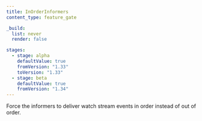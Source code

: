```yaml
---
title: InOrderInformers
content_type: feature_gate

_build:
  list: never
  render: false

stages:
  - stage: alpha 
    defaultValue: true
    fromVersion: "1.33"
    toVersion: "1.33"
  - stage: beta
    defaultValue: true
    fromVersion: "1.34"
---
```

Force the informers to deliver watch stream events in order instead of out of order.

